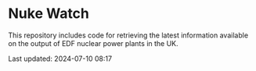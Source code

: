# Nuke Watch

This repository includes code for retrieving the latest information available on the output of EDF nuclear power plants in the UK.

Last updated: 2024-07-10 08:17